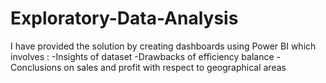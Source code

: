 # Exploratory-Data-Analysis
I have provided the solution by creating dashboards using Power BI which involves :   -Insights of dataset  -Drawbacks of efficiency balance  -Conclusions on sales and profit with respect to geographical areas
